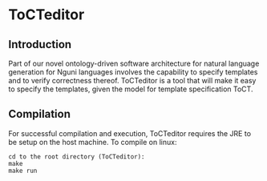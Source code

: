# ToCTeditor

## Introduction
Part of our novel ontology-driven software architecture for natural language generation for Nguni languages involves the capability to specify templates and to verify correctness thereof. ToCTeditor is a tool that will make it easy to specify the templates, given the model for template specification ToCT.

## Compilation
For successful compilation and execution, ToCTeditor requires the JRE to be setup on the host machine.
To compile on linux:  
```
cd to the root directory (ToCTeditor):
make
make run
